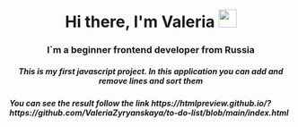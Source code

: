 <h1 align="center">Hi there, I'm Valeria
<img src="https://github.com/blackcater/blackcater/raw/main/images/Hi.gif" height="32"/></h1>
<h3 align="center">I`m a beginner frontend developer from Russia
<h5 align="center">This is my first javascript project. In this application you can add and remove lines and sort them<br/>
<h5> You can see the result follow the link https://htmlpreview.github.io/?https://github.com/ValeriaZyryanskaya/to-do-list/blob/main/index.html

